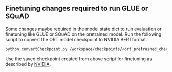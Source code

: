 ## Finetuning changes required to run GLUE or SQuAD

Some changes maybe required in the model state dict to run evaluation or finetuning like GLUE or SQuAD on the pretrained model. Run the following script to convert the ORT model checkpoint to NVIDIA BERTformat.

```bash
python convertCheckpoint.py /workspace/checkpoints/<ort_pretrained_checkpoint>   /workspace/checkpoints/<new checkpoint name>
```

Use the saved checkpoint created from above script for finetuning as described by [NVIDIA](https://github.com/NVIDIA/DeepLearningExamples/tree/96ff411ce84e679514947abe644d975a23867990/PyTorch/LanguageModeling/BERT#fine-tuning).
